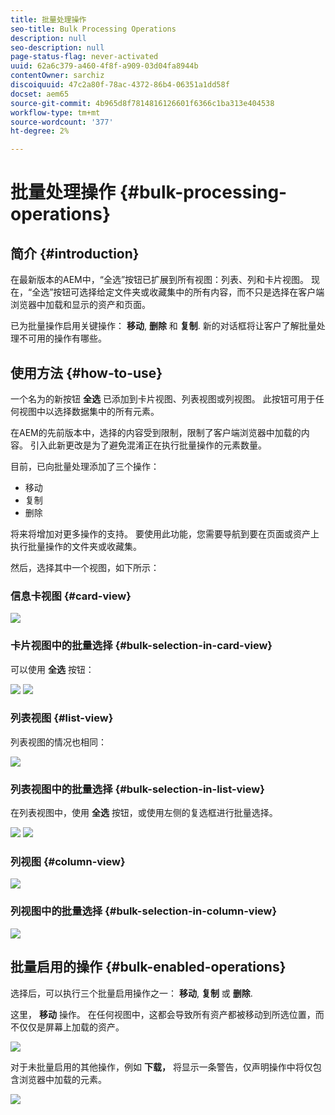 ```yaml
---
title: 批量处理操作
seo-title: Bulk Processing Operations
description: null
seo-description: null
page-status-flag: never-activated
uuid: 62a6c379-a460-4f8f-a909-03d04fa8944b
contentOwner: sarchiz
discoiquuid: 47c2a80f-78ac-4372-86b4-06351a1dd58f
docset: aem65
source-git-commit: 4b965d8f7814816126601f6366c1ba313e404538
workflow-type: tm+mt
source-wordcount: '377'
ht-degree: 2%

---
```



# 批量处理操作 {#bulk-processing-operations}

## 简介 {#introduction}

在最新版本的AEM中，“全选”按钮已扩展到所有视图：列表、列和卡片视图。 现在，“全选”按钮可选择给定文件夹或收藏集中的所有内容，而不只是选择在客户端浏览器中加载和显示的资产和页面。

已为批量操作启用关键操作： **移动**, **删除** 和 **复制**. 新的对话框将让客户了解批量处理不可用的操作有哪些。

## 使用方法 {#how-to-use}

一个名为的新按钮 **全选** 已添加到卡片视图、列表视图或列视图。 此按钮可用于任何视图中以选择数据集中的所有元素。

在AEM的先前版本中，选择的内容受到限制，限制了客户端浏览器中加载的内容。 引入此新更改是为了避免混淆正在执行批量操作的元素数量。

目前，已向批量处理添加了三个操作：

* 移动
* 复制
* 删除

将来将增加对更多操作的支持。
要使用此功能，您需要导航到要在页面或资产上执行批量操作的文件夹或收藏集。

然后，选择其中一个视图，如下所示：

### 信息卡视图 {#card-view}

![](assets/unu.png)

### 卡片视图中的批量选择 {#bulk-selection-in-card-view}

可以使用 **全选** 按钮：

![](assets/doi.png) ![](assets/trei.png)

### 列表视图 {#list-view}

列表视图的情况也相同：

![](assets/patru_modified.png)

### 列表视图中的批量选择 {#bulk-selection-in-list-view}

在列表视图中，使用 **全选** 按钮，或使用左侧的复选框进行批量选择。

![](assets/cinci.png) ![](assets/sase.png)

### 列视图 {#column-view}

![](assets/sapte.png)

### 列视图中的批量选择 {#bulk-selection-in-column-view}

![](assets/opt.png)

## 批量启用的操作 {#bulk-enabled-operations}

选择后，可以执行三个批量启用操作之一： **移动**, **复制** 或 **删除**.

这里， **移动** 操作。 在任何视图中，这都会导致所有资产都被移动到所选位置，而不仅仅是屏幕上加载的资产。

![](assets/noua.png)

对于未批量启用的其他操作，例如 **下载，** 将显示一条警告，仅声明操作中将仅包含浏览器中加载的元素。

![](assets/zece.png)
